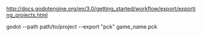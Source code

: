 http://docs.godotengine.org/en/3.0/getting_started/workflow/export/exporting_projects.html

godot --path path/to/project --export "pck" game_name.pck